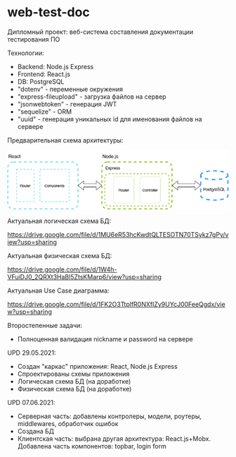 # web-test-doc

Дипломный проект: веб-система составления документации тестирования ПО

Технологии:
- Backend: Node.js Express
- Frontend: React.js
- DB: PostgreSQL
- "dotenv" - переменные окружения
- "express-fileupload" - загрузка файлов на сервер
- "jsonwebtoken" - генерация JWT 
- "sequelize" - ORM 
- "uuid" - генерация уникальных id для именования файлов на сервере

Предварительная схема архитектуры:

![architecture_schema](/figure/architecture_schema.png "Схема архитектуры")

Актуальная логическая схема БД:

https://drive.google.com/file/d/1MU6eR53hcKwdtQLTESOTN70TSykz7gPy/view?usp=sharing

Актуальная физическая схема БД:

https://drive.google.com/file/d/1W4h-VFuiDJ0_2QRXt3HaBl5ZtsKMarp6/view?usp=sharing

Актуальная Use Case диаграмма:

https://drive.google.com/file/d/1FK2O3TtplfR0NXfIZy9UYcJ00FeeQgdx/view?usp=sharing

Второстепенные задачи:
- Полноценная валидация nickname и password на сервере

UPD 29.05.2021:
- Создан "каркас" приложения: React, Node.js Express
- Спроектированы схемы приложения
- Логическая схема БД (на доработке)
- Физическая схема БД (на доработке)

UPD 07.06.2021: 
- Серверная часть: добавлены контролеры, модели, роутеры, middlewares, обработчик ошибок
- Создана БД
- Клиентская часть: выбрана другая архитектура: React.js+Mobx. Добавлена часть компонентов: topbar, login form